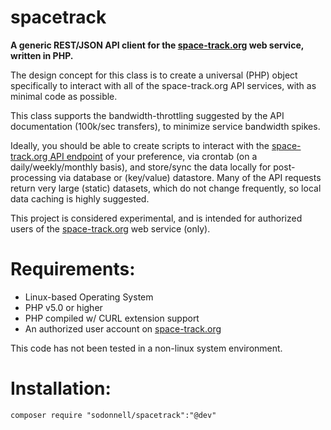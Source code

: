 spacetrack
===

**A generic REST/JSON API client for the [space-track.org](https://www.space-track.org/) web service, written in PHP.**

The design concept for this class is to create a universal (PHP) object specifically to interact with all of the space-track.org API services, with as minimal code as possible. 

This class supports the bandwidth-throttling suggested by the API documentation (100k/sec transfers), to minimize service bandwidth spikes. 

Ideally, you should be able to create scripts to interact with the [space-track.org API endpoint](https://www.space-track.org/documentation#/api) of your preference, via crontab (on a daily/weekly/monthly basis), and store/sync the data locally for post-processing via database or (key/value) datastore. Many of the API requests return very large (static) datasets, which do not change frequently, so local data caching is highly suggested.

This project is considered experimental, and is intended for authorized users of the [space-track.org](https://www.space-track.org/) web service (only). 

Requirements:
===

* Linux-based Operating System
* PHP v5.0 or higher
* PHP compiled w/ CURL extension support
* An authorized user account on [space-track.org](https://www.space-track.org/)

This code has not been tested in a non-linux system environment.

Installation:
===

```
composer require "sodonnell/spacetrack":"@dev"
```
